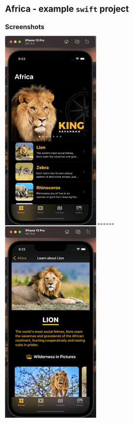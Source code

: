 # Africa - example `swift` project

## Screenshots
<img src="readme-images/iPhone-13-pro-browse-page.png" width="300">
======
<img src="readme-images/iPhone-13-pro-animal-details-page.png" width="300">
